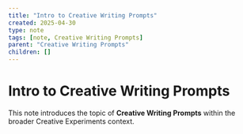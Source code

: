 ```yaml
---
title: "Intro to Creative Writing Prompts"
created: 2025-04-30
type: note
tags: [note, Creative Writing Prompts]
parent: "Creative Writing Prompts"
children: []
---
```


# Intro to Creative Writing Prompts

This note introduces the topic of **Creative Writing Prompts** within the broader Creative Experiments context.
